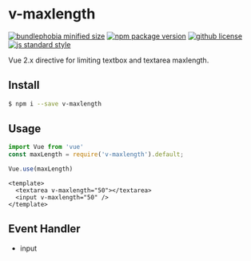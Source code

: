 # v-maxlength

[![bundlephobia minified size](https://badgen.net/bundlephobia/min/v-maxlength)](https://bundlephobia.com/result?p=v-maxlength)
[![npm package version](https://badgen.net/npm/v/v-maxlength)](https://npm.im/v-maxlength)
[![github license](https://badgen.net/github/license/n2name/v-maxlength)](https://github.com/n2name/v-maxlength/blob/master/LICENSE)
[![js standard style](https://badgen.net/badge/code%20style/standard/pink)](https://standardjs.com)

Vue 2.x directive for limiting textbox and textarea maxlength.

## Install

```bash
$ npm i --save v-maxlength
```

## Usage

```javascript
import Vue from 'vue'
const maxLength = require('v-maxlength').default;

Vue.use(maxLength)
```

```vue
<template>
  <textarea v-maxlength="50"></textarea>
  <input v-maxlength="50" />
</template>
```

## Event Handler

- input
